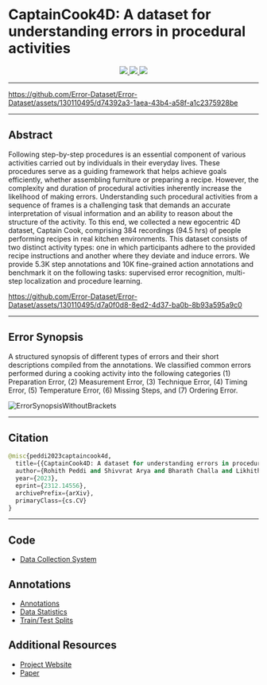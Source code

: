 # CaptainCook4D: A dataset for understanding errors in procedural activities

<div align=center>
  <a src="https://img.shields.io/badge/project-website-green" href="https://captaincook4d.github.io/captain-cook/">
    <img src="https://img.shields.io/badge/project-website-green">
  </a>
  <a src="https://img.shields.io/badge/paper-arxiv-red" href="https://arxiv.org/abs/2312.14556">
    <img src="https://img.shields.io/badge/paper-arxiv-red">
  </a>
  <a src="https://img.shields.io/badge/bibtex-citation-blue" href="https://captaincook4d.github.io/captain-cook/#citation">
    <img src="https://img.shields.io/badge/bibtex-citation-blue">
  </a> 
</div>

----

https://github.com/Error-Dataset/Error-Dataset/assets/130110495/d74392a3-1aea-43b4-a58f-a1c2375928be

----

## Abstract
Following step-by-step procedures is an essential component of various activities carried out by individuals in their everyday lives.
These procedures serve as a guiding framework that helps achieve goals efficiently, whether assembling furniture or preparing a recipe.
However, the complexity and duration of procedural activities inherently increase the likelihood of making errors.
Understanding such procedural activities from a sequence of frames is a challenging task that demands an accurate
interpretation of visual information and an ability to reason about the structure of the activity.
To this end, we collected a new egocentric 4D dataset, Captain Cook, comprising 384 recordings (94.5 hrs) of people performing recipes in real kitchen environments.
This dataset consists of two distinct activity types: one in which participants adhere to the provided recipe instructions and another where they deviate and induce errors.
We provide 5.3K step annotations and 10K fine-grained action annotations and benchmark it on the following tasks: supervised error recognition, multi-step localization and procedure learning.


https://github.com/Error-Dataset/Error-Dataset/assets/130110495/d7a0f0d8-8ed2-4d37-ba0b-8b93a595a9c0

----

## Error Synopsis

A structured synopsis of different types of errors and their short descriptions compiled from the annotations.
We classified common errors performed during a cooking activity into the following categories 
(1) Preparation Error, (2) Measurement Error, (3)  Technique Error, (4) Timing Error, (5) Temperature Error, (6) Missing Steps, and (7) Ordering Error.

![ErrorSynopsisWithoutBrackets](https://github.com/CaptainCook4D/CaptainCook4D/assets/130110495/394099a4-3c10-4b43-91c9-5dcae5bdef08)

----

## Citation

```python
@misc{peddi2023captaincook4d,
  title={{CaptainCook4D: A dataset for understanding errors in procedural activities}}, 
  author={Rohith Peddi and Shivvrat Arya and Bharath Challa and Likhitha Pallapothula and Akshay Vyas and Jikai Wang and Qifan Zhang and Vasundhara Komaragiri and Eric Ragan and Nicholas Ruozzi and Yu Xiang and Vibhav Gogate},
  year={2023},
  eprint={2312.14556},
  archivePrefix={arXiv},
  primaryClass={cs.CV}
}
```
----

## Code 

- [Data Collection System](https://github.com/Error-Dataset/data-collection)

## Annotations

- [Annotations](https://github.com/Error-Dataset/annotations)
- [Data Statistics](https://github.com/Error-Dataset/annotations)
- [Train/Test Splits](https://github.com/Error-Dataset/annotations)

## Additional Resources

- [Project Website](https://captaincook4d.github.io/captain-cook/) 
- [Paper](https://arxiv.org/abs/2312.14556) 
